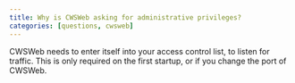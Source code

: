 ```yaml
---
title: Why is CWSWeb asking for administrative privileges?
categories: [questions, cwsweb]
---
```

CWSWeb needs to enter itself into your access control list, to listen for traffic. This is only required on the first startup, or if you change the port of CWSWeb.